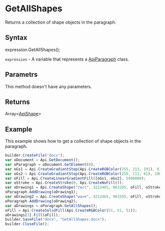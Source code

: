 # GetAllShapes

Returns a collection of shape objects in the paragraph.

## Syntax

expression.GetAllShapes();

`expression` - A variable that represents a [ApiParagraph](../ApiParagraph.md) class.

## Parametrs

This method doesn't have any parameters.

## Returns

Array<[ApiShape](../../ApiShape/ApiShape.md)>

## Example

This example shows how to get a collection of shape objects in the paragraph.

```javascript
builder.CreateFile("docx");
var oDocument = Api.GetDocument();
var oParagraph = oDocument.GetElement(0);
var oGs1 = Api.CreateGradientStop(Api.CreateRGBColor(255, 213, 191), 0);
var oGs2 = Api.CreateGradientStop(Api.CreateRGBColor(255, 111, 61), 100000);
var oFill = Api.CreateLinearGradientFill([oGs1, oGs2], 5400000);
var oStroke = Api.CreateStroke(0, Api.CreateNoFill());
var oDrawing1 = Api.CreateShape("rect", 3212465, 963295, oFill, oStroke);
oParagraph.AddDrawing(oDrawing1);
var oDrawing2 = Api.CreateShape("wave", 3212465, 963295, oFill, oStroke);
oParagraph.AddDrawing(oDrawing2);
var aDrawings = oParagraph.GetAllShapes();
oFill = Api.CreateSolidFill(Api.CreateRGBColor(51, 51, 51));
aDrawings[1].Fill(oFill);
builder.SaveFile("docx", "GetAllShapes.docx");
builder.CloseFile();
```